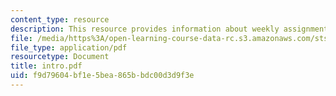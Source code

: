 ```yaml
---
content_type: resource
description: This resource provides information about weekly assignments.
file: /media/https%3A/open-learning-course-data-rc.s3.amazonaws.com/sts-005-disease-and-society-in-america-fall-2005/f9d79604bf1e5bea865bbdc00d3d9f3e_intro.pdf
file_type: application/pdf
resourcetype: Document
title: intro.pdf
uid: f9d79604-bf1e-5bea-865b-bdc00d3d9f3e
---
```

